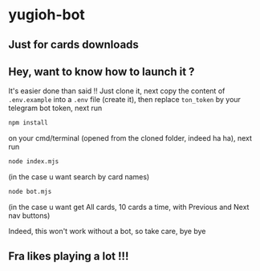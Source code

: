 # yugioh-bot
Just for cards downloads
---------------------------------------------------------------------------
## Hey, want to know how to launch it ? 
 It's easier done than said !! Just clone it, next copy the content of `.env.example` into a `.env` file (create it), then replace `ton_token` by your telegram bot token, next run 
 ```cmd
 npm install
 ```

  on your cmd/terminal (opened from the cloned folder, indeed ha ha), next run 

 ```cmd
 node index.mjs
 ```
(in the case u want search by card names)

 ```cmd
 node bot.mjs
 ```
(in the case u want get All cards, 10 cards a time, with Previous and Next nav buttons)

 Indeed, this won't work without a bot, so take care, bye bye 

 Fra likes playing a lot !!!
 ---------------------------------------------------------------------------